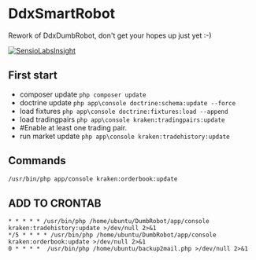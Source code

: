 # DdxSmartRobot
Rework of DdxDumbRobot, don't get your hopes up just yet :-)

[![SensioLabsInsight](https://insight.sensiolabs.com/projects/62593c62-56b0-492d-b375-bbb4aa20cb1e/big.png)](https://insight.sensiolabs.com/projects/62593c62-56b0-492d-b375-bbb4aa20cb1e)

## First start
* composer update ``php composer update``
* doctrine update ``php app\console doctrine:schema:update --force``
* load fixtures    ``php app\console doctrine:fixtures:load --append``
* load tradingpairs ``php app\console kraken:tradingpairs:update``
* #Enable at least one trading pair.
* run market update ``php app\console kraken:tradehistory:update``

## Commands
```bash
/usr/bin/php app/console kraken:orderbook:update
```

## ADD TO CRONTAB 
```
* * * * * /usr/bin/php /home/ubuntu/DumbRobot/app/console kraken:tradehistory:update >/dev/null 2>&1
*/5 * * * * /usr/bin/php /home/ubuntu/DumbRobot/app/console kraken:orderbook:update >/dev/null 2>&1
0 * * * *  /usr/bin/php /home/ubuntu/backup2mail.php >/dev/null 2>&1
```
